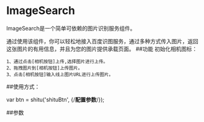 # ImageSearch

ImageSearch是一个简单可依赖的图片识别服务组件。

通过使用该组件，你可以轻松地接入百度识图服务，通过多种方式传入图片，返回这张图片的有用信息，并且为您的图片提供承载页面。
##功能
初始化相机图标：

	1、通过点击[相机按钮]上传,选择图片进行上传。
	2、拖拽图片到[相机按钮]上传图片。
	3、点击[相机按钮]输入线上图片URL进行上传图片。

##使用方式：

 var btn = shitu('shituBtn', {/**配置参数**/});
 
##参数